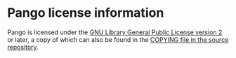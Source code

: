 # Pango license information

Pango is licensed under the
[GNU Library General Public License version 2](https://www.gnu.org/licenses/old-licenses/lgpl-2.0.html) 
or later, a copy of which can also be found in the
[COPYING file in the source repository](https://gitlab.gnome.org/GNOME/pango/-/blob/main/COPYING).
